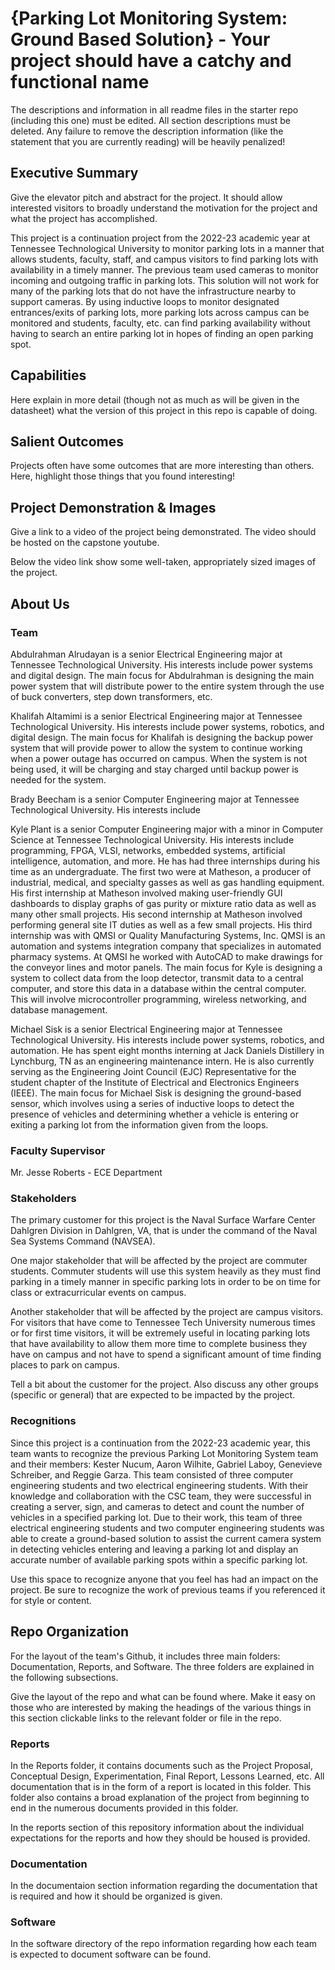 # {Parking Lot Monitoring System: Ground Based Solution} - Your project should have a catchy and functional name

The descriptions and information in all readme files in the starter repo (including this one) must be edited. All section descriptions must be deleted. Any failure to remove the description information (like the statement that you are currently reading) will be heavily penalized!

## Executive Summary

Give the elevator pitch and abstract for the project. It should allow interested visitors to broadly understand the motivation for the project and what the project has accomplished.

This project is a continuation project from the 2022-23 academic year at Tennessee Technological University to monitor parking lots in a manner that allows students, faculty, staff, and campus visitors to find parking lots with availability in a timely manner. The previous team used cameras to monitor incoming and outgoing traffic in parking lots.  This solution will not work for many of the parking lots that do not have the infrastructure nearby to support cameras.  By using inductive loops to monitor designated entrances/exits of parking lots, more parking lots across campus can be monitored and students, faculty, etc. can find parking availability without having to search an entire parking lot in hopes of finding an open parking spot.

## Capabilities

Here explain in more detail (though not as much as will be given in the datasheet) what the version of this project in this repo is capable of doing.


## Salient Outcomes

Projects often have some outcomes that are more interesting than others. Here, highlight those things that you found interesting!


## Project Demonstration & Images

Give a link to a video of the project being demonstrated. The video should be hosted on the capstone youtube.

Below the video link show some well-taken, appropriately sized images of the project.


## About Us

### Team

Abdulrahman Alrudayan is a senior Electrical Engineering major at Tennessee Technological University.  His interests include power systems and digital design.  The main focus for Abdulrahman is designing the main power system that will distribute power to the entire system through the use of buck converters, step down transformers, etc.

Khalifah Altamimi is a senior Electrical Engineering major at Tennessee Technological University.  His interests include power systems, robotics, and digital design.  The main focus for Khalifah is designing the backup power system that will provide power to allow the system to continue working when a power outage has occurred on campus.  When the system is not being used, it will be charging and stay charged until backup power is needed for the system.

Brady Beecham is a senior Computer Engineering major at Tennessee Technological University.  His interests include

Kyle Plant is a senior Computer Engineering major with a minor in Computer Science at Tennessee Technological University.  His interests include programming, FPGA, VLSI, networks, embedded systems, artificial intelligence, automation, and more. He has had three internships during his time as an undergraduate. The first two were at Matheson, a producer of industrial, medical, and specialty gasses as well as gas handling equipment. His first internship at Matheson involved making user-friendly GUI dashboards to display graphs of gas purity or mixture ratio data as well as many other small projects. His second internship at Matheson involved performing general site IT duties as well as a few small projects. His third internship was with QMSI or Quality Manufacturing Systems, Inc. QMSI is an automation and systems integration company that specializes in automated pharmacy systems. At QMSI he worked with AutoCAD to make drawings for the conveyor lines and motor panels. The main focus for Kyle is designing a system to collect data from the loop detector, transmit data to a central computer, and store this data in a database within the central computer. This will involve microcontroller programming, wireless networking, and database management.

Michael Sisk is a senior Electrical Engineering major at Tennessee Technological University.  His interests include power systems, robotics, and automation.  He has spent eight months interning at Jack Daniels Distillery in Lynchburg, TN as an engineering maintenance intern.  He is also currently serving as the Engineering Joint Council (EJC) Representative for the student chapter of the Institute of Electrical and Electronics Engineers (IEEE).  The main focus for Michael Sisk is designing the ground-based sensor, which involves using a series of inductive loops to detect the presence of vehicles and determining whether a vehicle is entering or exiting a parking lot from the information given from the loops.



### Faculty Supervisor

Mr. Jesse Roberts - ECE Department

### Stakeholders

The primary customer for this project is the Naval Surface Warfare Center Dahlgren Division in Dahlgren, VA, that is under the command of the Naval Sea Systems Command (NAVSEA). 

One major stakeholder that will be affected by the project are commuter students.  Commuter students will use this system heavily as they must find parking in a timely manner in specific parking lots in order to be on time for class or extracurricular events on campus.

Another stakeholder that will be affected by the project are campus visitors.  For visitors that have come to Tennessee Tech University numerous times or for first time visitors, it will be extremely useful in locating parking lots that have availability to allow them more time to complete business they have on campus and not have to spend a significant amount of time finding places to park on campus.

Tell a bit about the customer for the project. Also discuss any other groups (specific or general) that are expected to be impacted by the project.

### Recognitions

Since this project is a continuation from the 2022-23 academic year, this team wants to recognize the previous Parking Lot Monitoring System team and their members: Kester Nucum, Aaron Wilhite, Gabriel Laboy, Genevieve Schreiber, and Reggie Garza.  This team consisted of three computer engineering students and two electrical engineering students.  With their knowledge and collaboration with the CSC team, they were successful in creating a server, sign, and cameras to detect and count the number of vehicles in a specified parking lot.  Due to their work, this team of three electrical engineering students and two computer engineering students was able to create a ground-based solution to assist the current camera system in detecting vehicles entering and leaving a parking lot and display an accurate number of available parking spots within a specific parking lot.

Use this space to recognize anyone that you feel has had an impact on the project. Be sure to recognize the work of previous teams if you referenced it for style or content. 

## Repo Organization

For the layout of the team's Github, it includes three main folders: Documentation, Reports, and Software.  The three folders are explained in the following subsections.

Give the layout of the repo and what can be found where. Make it easy on those who are interested by making the headings of the various things in this section clickable links to the relevant folder or file in the repo.


### Reports

In the Reports folder, it contains documents such as the Project Proposal, Conceptual Design, Experimentation, Final Report, Lessons Learned, etc.  All documentation that is in the form of a report is located in this folder.  This folder also contains a broad explanation of the project from beginning to end in the numerous documents provided in this folder.

In the reports section of this repository information about the individual expectations for the reports and how they should be housed is provided.

### Documentation

In the documentaion section information regarding the documentation that is required and how it should be organized is given.

### Software

In the software directory of the repo information regarding how each team is expected to document software can be found.

